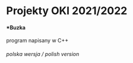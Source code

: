 # Projekty OKI 2021/2022
#### *Buzka
  program napisany w C++
###### polska wersja / polish version

